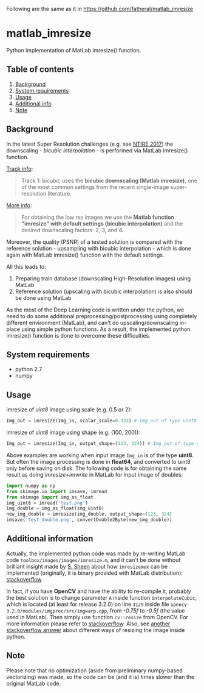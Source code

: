 Following are the same as it in https://github.com/fatheral/matlab_imresize

# matlab_imresize

Python implementation of MatLab imresize() function.

## Table of contents
1. [Background](#background)
2. [System requirements](#req)
3. [Usage](#usage)
4. [Additional info](#addinfo)
5. [Note](#note)
## Background <a name="background"></a>
In the latest Super Resolution challenges (e.g. see [NTIRE 2017](http://www.vision.ee.ethz.ch/ntire17/)) the downscaling - *bicubic interpolation* - is performed via MatLab imresize() function.

[Track info](http://www.vision.ee.ethz.ch/ntire17/#challenge):
> Track 1: bicubic  uses the **bicubic downscaling (Matlab imresize)**, one of the most common settings from the recent single-image super-resolution literature.

[More info](https://competitions.codalab.org/competitions/16303):
> For obtaining the low res images we use the **Matlab function "imresize" with default settings (bicubic interpolation)** and the desired downscaling factors: 2, 3, and 4.

Moreover, the quality (PSNR) of a tested solution is compared with the reference solution - upsampling with bicubic interpolation - which is done again with MatLab imresize() function with the default settings.

All this leads to:
1. Preparing train database (downscaling High-Resolution images) using MatLab
2. Reference solution (upscaling with bicubic interpolation) is also should be done using MatLab

As the most of the Deep Learning code is written under the python, we need to do some additional preprocessing/postprocessing using completely different environment (MatLab), and can't do upscaling/downscaling in-place using simple python functions. As a result, the implemented python imresize() function is done to overcome these difficulties.
## System requirements <a name="req"></a>
* python 2.7
* numpy
## Usage <a name="usage"></a>
imresize of *uint8* image using scale (e.g. 0.5 or 2):
```python
Img_out = imresize(Img_in, scalar_scale=0.333) # Img_out of type uint8
```
imresize of *uint8* image using shape (e.g. (100, 200)):
```python
Img_out = imresize(Img_in, output_shape=(123, 324)) # Img_out of type uint8
```
Above examples are working when input image `Img_in` is of the type **uint8**. But often the image processing is done in **float64**, and converted to uint8 only before saving on disk. The following code is for obtaining the same result as doing *imresize+imwrite* in MatLab for input image of doubles:
```python
import numpy as np
from skimage.io import imsave, imread
from skimage import img_as_float
img_uint8 = imread('test.png')
img_double = img_as_float(img_uint8)
new_img_double = imresize(img_double, output_shape=(123, 324)
imsave('test_double.png', convertDouble2Byte(new_img_double))
```
## Additional information <a name="addinfo"></a>
Actually, the implemented python code was made by re-writing MatLab code `toolbox/images/images/imresize.m`, and it can't be done without brilliant insight made by [S. Sheen](https://stackoverflow.com/users/6073407/s-sheen) about how `imresizemex` can be implemented (originally, it is binary provided with MatLab distribution): [stackoverflow](https://stackoverflow.com/questions/36047357/what-does-imresizemex-do-in-matlab-imresize-function).

In fact, if you have **OpenCV** and have the ability to re-compile it, probably the best solution is to change parameter `A` inside function `interpolateCubic`, which is located (at least for release 3.2.0) on line `3129` inside file `opencv-3.2.0/modules/imgproc/src/imgwarp.cpp`, from *-0.75f* to *-0.5f* (the value used in MatLab). Then simply use function `cv::resize` from OpenCV. For more information please refer to [stackoverflow](https://stackoverflow.com/questions/26823140/imresize-trying-to-understand-the-bicubic-interpolation). Also, see [another stackoverflow answer](https://stackoverflow.com/questions/29958670/how-to-use-matlabs-imresize-in-python) about different ways of resizing the image inside python.
## Note <a name="note"></a>
Please note that no optimization (aside from preliminary numpy-based vectorizing) was made, so the code can be (and it is) times slower than the original MatLab code.
